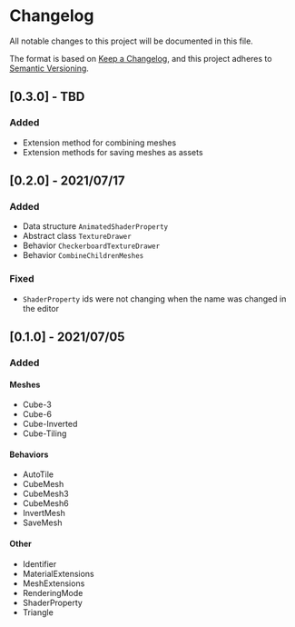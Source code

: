 # Changelog

All notable changes to this project will be documented in this file.

The format is based on [Keep a Changelog](https://keepachangelog.com/en/1.0.0/),
and this project adheres to [Semantic Versioning](https://semver.org/spec/v2.0.0.html).

## [0.3.0] - TBD

### Added

- Extension method for combining meshes
- Extension methods for saving meshes as assets

## [0.2.0] - 2021/07/17

### Added

- Data structure `AnimatedShaderProperty`
- Abstract class `TextureDrawer`
- Behavior `CheckerboardTextureDrawer`
- Behavior `CombineChildrenMeshes`

### Fixed

- `ShaderProperty` ids were not changing when the name was changed in the editor

## [0.1.0] - 2021/07/05

### Added

#### Meshes

- Cube-3
- Cube-6
- Cube-Inverted
- Cube-Tiling

#### Behaviors

- AutoTile
- CubeMesh
- CubeMesh3
- CubeMesh6
- InvertMesh
- SaveMesh

#### Other

- Identifier
- MaterialExtensions
- MeshExtensions
- RenderingMode
- ShaderProperty
- Triangle
